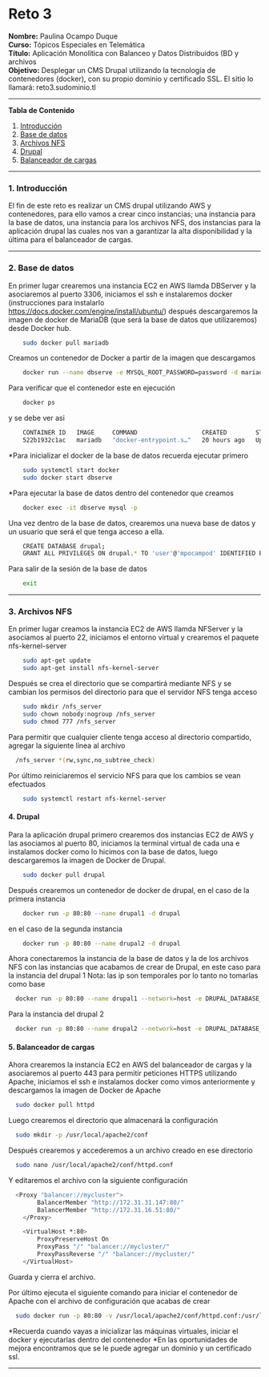 # **Reto 3**

**Nombre:** Paulina Ocampo Duque <br>
**Curso:** Tópicos Especiales en Telemática <br>
**Título:** Aplicación Monolítica con Balanceo y Datos Distribuidos (BD y archivos<br>
**Objetivo:** Desplegar un CMS Drupal utilizando la tecnología de contenedores (docker), con su propio
dominio y certificado SSL. El sitio lo llamará: reto3.sudominio.tl<br>

*******

**Tabla de Contenido**

1. [Introducción](#introduction)
2. [Base de datos](#BD)
3. [Archivos NFS](#nfs) 
4. [Drupal](#drupal) 
5. [Balanceador de cargas](#apache)<br>

*******

<div id='introduction'/> 

### **1. Introducción**
El fin de este reto es realizar un CMS drupal utilizando AWS y contenedores, para ello vamos a crear cinco instancias; una instancia para la base de datos, una instancia 
para los archivos NFS, dos instancias para la aplicación drupal las cuales nos van a garantizar la alta disponibilidad y la última para el balanceador de cargas.
*******

<div id='BD'/> 

### **2. Base de datos**
En primer lugar crearemos una instancia EC2 en AWS llamda DBServer y la asociaremos al puerto 3306, iniciamos el ssh e instalaremos docker (instrucciones para instalarlo https://docs.docker.com/engine/install/ubuntu/)
después descargaremos la imagen de docker de MariaDB (que será la base de datos que utilizaremos) desde Docker hub.

```sh
    sudo docker pull mariadb
```
Creamos un contenedor de Docker a partir de la imagen que descargamos 

```sh
    docker run --name dbserve -e MYSQL_ROOT_PASSWORD=password -d mariadb
```
Para verificar que el contenedor este en ejecución 

```sh
    docker ps
```
y se debe ver asi

```sh
    CONTAINER ID   IMAGE     COMMAND                  CREATED        STATUS         PORTS      NAMES
    522b1932c1ac   mariadb   "docker-entrypoint.s…"   20 hours ago   Up 5 seconds   3306/tcp   dbserve
```
*Para inicializar el docker de la base de datos recuerda ejecutar primero

```sh
    sudo systemctl start docker
    sudo docker start dbserve
```
*Para ejecutar la base de datos dentro del contenedor que creamos

```sh
    docker exec -it dbserve mysql -p
```
Una vez dentro de la base de datos, crearemos una nueva base de datos y un usuario que será el que tenga acceso a ella.

```sh
    CREATE DATABASE drupal;
    GRANT ALL PRIVILEGES ON drupal.* TO 'user'@'mpocampod' IDENTIFIED BY '<contraseña>';
```
Para salir de la sesión de la base de datos
```sh
    exit
```
*******

<div id='NFS'/>  

### **3. Archivos NFS**

En primer lugar creamos la instancia EC2 de AWS llamda NFServer y la asociamos al puerto 22, iniciamos el entorno virtual y crearemos el paquete nfs-kernel-server

```sh
    sudo apt-get update
    sudo apt-get install nfs-kernel-server
```
Después se crea el directorio que se compartirá mediante NFS y se cambian los permisos del directorio para que el servidor NFS tenga acceso

```sh
    sudo mkdir /nfs_server
    sudo chown nobody:nogroup /nfs_server
    sudo chmod 777 /nfs_server
```
Para permitir que cualquier cliente tenga acceso al directorio compartido, agregar la siguiente línea al archivo

```sh
  /nfs_server *(rw,sync,no_subtree_check)
```
Por último reiniciaremos el servicio NFS para que los cambios se vean efectuados
```sh
    sudo systemctl restart nfs-kernel-server
```

<div id='drupal'/> 

#### **4. Drupal**

Para la aplicación drupal primero crearemos dos instancias EC2 de AWS y las asociamos al puerto 80, iniciamos la terminal virtual de cada una e instalamos docker como lo hicimos con la base de datos,
luego descargaremos la imagen de Docker de Drupal.
```sh
    sudo docker pull drupal
```
Después crearemos un contenedor de docker de drupal, en el caso de la primera instancia
```sh
    docker run -p 80:80 --name drupal1 -d drupal
```
en el caso de la segunda instancia
```sh
    docker run -p 80:80 --name drupal2 -d drupal
```
Ahora conectaremos la instancia de la base de datos y la de los archivos NFS con las instancias que acabamos de crear de Drupal, en este caso para la instancia del drupal 1
Nota: las ip son temporales por lo tanto no tomarlas como base

```sh
  docker run -p 80:80 --name drupal1 --network=host -e DRUPAL_DATABASE_HOST=172.31.91.32 -e DRUPAL_DATABASE_USER=user@mpocampod -e DRUPAL_DATABASE_PASSWORD=password -e DRUPAL_DATABASE_NAME=drupal -e DRUPAL_FILES_PATH=/mnt/nfs -e DRUPAL_FILES_NFS_SERVER=172.31.93.197 -e DRUPAL_FILES_NFS_PATH=/exports -d drupal
```
Para la instancia del drupal 2
```sh
  docker run -p 80:80 --name drupal2 --network=host -e DRUPAL_DATABASE_HOST=172.31.91.32 -e DRUPAL_DATABASE_USER=user@mpocampod -e DRUPAL_DATABASE_PASSWORD=password -e DRUPAL_DATABASE_NAME=drupal -e DRUPAL_FILES_PATH=/mnt/nfs -e DRUPAL_FILES_NFS_SERVER=172.31.93.197 -e DRUPAL_FILES_NFS_PATH=/exports -d drupal
```
<div id='apache'/> 

#### **5. Balanceador de cargas**
Ahora crearemos la instancia EC2 en AWS del balanceador de cargas y la asociaremos al puerto 443 para permitir peticiones HTTPS utilizando Apache, iniciamos el ssh e instalamos docker como vimos anteriormente y descargamos la imagen de Docker de Apache 
```sh
  sudo docker pull httpd
```
Luego crearemos el directorio que almacenará la configuración
```sh
  sudo mkdir -p /usr/local/apache2/conf
```
Después crearemos y accederemos a un archivo creado en ese directorio
```sh
  sudo nano /usr/local/apache2/conf/httpd.conf
```
Y editaremos el archivo con la siguiente configuración

```sh
  <Proxy "balancer://mycluster">
        BalancerMember "http://172.31.31.147:80/"
        BalancerMember "http://172.31.16.51:80/"
    </Proxy>

    <VirtualHost *:80>
        ProxyPreserveHost On
        ProxyPass "/" "balancer://mycluster/"
        ProxyPassReverse "/" "balancer://mycluster/"
    </VirtualHost>
```
Guarda y cierra el archivo.

Por último ejecuta el siguiente comando para iniciar el contenedor de Apache con el archivo de configuración que acabas de crear

```sh
  sudo docker run -p 80:80 -v /usr/local/apache2/conf/httpd.conf:/usr/local/apache2/conf/httpd.conf -d httpd
```
*Recuerda cuando vayas a inicializar las máquinas virtuales, iniciar el docker y ejecutarlas dentro del contenedor
*En las oportunidades de mejora encontramos que se le puede agregar un dominio y un certificado ssl.
*******

